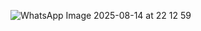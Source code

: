 
![WhatsApp Image 2025-08-14 at 22 12 59](https://github.com/user-attachments/assets/3fe53dcd-cc4d-4fe4-9b60-e768a55ea5f3)
